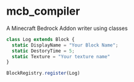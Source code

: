 # mcb_compiler
A Minecraft Bedrock Addon writer using classes
```javascript
class Log extends Block {
  static DisplayName = "Your Block Name";
  static DestoryTime = 5;
  static Texture = "Your texture name"
}

BlockRegistry.register(Log)
```